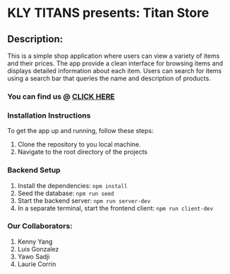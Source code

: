 # KLY TITANS presents: Titan Store

## Description:

This is a simple shop application where users can view a variety of items and their prices. The app provide a clean interface for browsing items and displays detailed information about each item. Users can search for items using a search bar that queries the name and description of products.

### You can find us @ [CLICK HERE](https://inventory-app-kp4e.onrender.com)

### Installation Instructions 

To get the app up and running, follow these steps:

1. Clone the repository to you local machine.
2. Navigate to the root directory of the projects

### Backend Setup

1. Install the dependencies:
`npm install`
2. Seed the database:
`npm run seed` 
3. Start the backend server:
`npm run server-dev`
4. In a separate terminal, start the frontend client:
`npm run client-dev`


### Our Collaborators:

1. Kenny Yang
2. Luis Gonzalez
3. Yawo Sadji
4. Laurie Corrin

